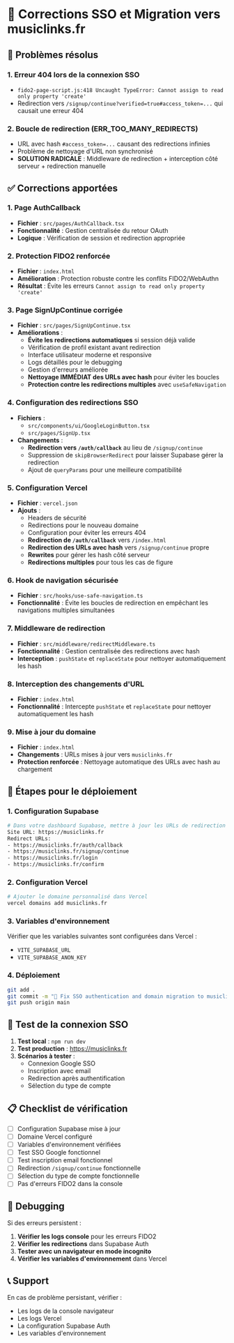 # 🔧 Corrections SSO et Migration vers musiclinks.fr

## 🚨 Problèmes résolus

### 1. **Erreur 404 lors de la connexion SSO**
- `fido2-page-script.js:418 Uncaught TypeError: Cannot assign to read only property 'create'`
- Redirection vers `/signup/continue?verified=true#access_token=...` qui causait une erreur 404

### 2. **Boucle de redirection (ERR_TOO_MANY_REDIRECTS)**
- URL avec hash `#access_token=...` causant des redirections infinies
- Problème de nettoyage d'URL non synchronisé
- **SOLUTION RADICALE** : Middleware de redirection + interception côté serveur + redirection manuelle

## ✅ Corrections apportées

### 1. **Page AuthCallback**
- **Fichier** : `src/pages/AuthCallback.tsx`
- **Fonctionnalité** : Gestion centralisée du retour OAuth
- **Logique** : Vérification de session et redirection appropriée

### 2. **Protection FIDO2 renforcée**
- **Fichier** : `index.html`
- **Amélioration** : Protection robuste contre les conflits FIDO2/WebAuthn
- **Résultat** : Évite les erreurs `Cannot assign to read only property 'create'`

### 3. **Page SignUpContinue corrigée**
- **Fichier** : `src/pages/SignUpContinue.tsx`
- **Améliorations** :
  - **Évite les redirections automatiques** si session déjà valide
  - Vérification de profil existant avant redirection
  - Interface utilisateur moderne et responsive
  - Logs détaillés pour le debugging
  - Gestion d'erreurs améliorée
  - **Nettoyage IMMÉDIAT des URLs avec hash** pour éviter les boucles
  - **Protection contre les redirections multiples** avec `useSafeNavigation`

### 4. **Configuration des redirections SSO**
- **Fichiers** : 
  - `src/components/ui/GoogleLoginButton.tsx`
  - `src/pages/SignUp.tsx`
- **Changements** :
  - **Redirection vers `/auth/callback`** au lieu de `/signup/continue`
  - Suppression de `skipBrowserRedirect` pour laisser Supabase gérer la redirection
  - Ajout de `queryParams` pour une meilleure compatibilité

### 5. **Configuration Vercel**
- **Fichier** : `vercel.json`
- **Ajouts** :
  - Headers de sécurité
  - Redirections pour le nouveau domaine
  - Configuration pour éviter les erreurs 404
  - **Redirection de `/auth/callback`** vers `/index.html`
  - **Redirection des URLs avec hash** vers `/signup/continue` propre
  - **Rewrites** pour gérer les hash côté serveur
  - **Redirections multiples** pour tous les cas de figure

### 6. **Hook de navigation sécurisée**
- **Fichier** : `src/hooks/use-safe-navigation.ts`
- **Fonctionnalité** : Évite les boucles de redirection en empêchant les navigations multiples simultanées

### 7. **Middleware de redirection**
- **Fichier** : `src/middleware/redirectMiddleware.ts`
- **Fonctionnalité** : Gestion centralisée des redirections avec hash
- **Interception** : `pushState` et `replaceState` pour nettoyer automatiquement les hash

### 8. **Interception des changements d'URL**
- **Fichier** : `index.html`
- **Fonctionnalité** : Intercepte `pushState` et `replaceState` pour nettoyer automatiquement les hash

### 9. **Mise à jour du domaine**
- **Fichier** : `index.html`
- **Changements** : URLs mises à jour vers `musiclinks.fr`
- **Protection renforcée** : Nettoyage automatique des URLs avec hash au chargement

## 🔄 Étapes pour le déploiement

### 1. **Configuration Supabase**
```bash
# Dans votre dashboard Supabase, mettre à jour les URLs de redirection :
Site URL: https://musiclinks.fr
Redirect URLs: 
- https://musiclinks.fr/auth/callback
- https://musiclinks.fr/signup/continue
- https://musiclinks.fr/login
- https://musiclinks.fr/confirm
```

### 2. **Configuration Vercel**
```bash
# Ajouter le domaine personnalisé dans Vercel
vercel domains add musiclinks.fr
```

### 3. **Variables d'environnement**
Vérifier que les variables suivantes sont configurées dans Vercel :
- `VITE_SUPABASE_URL`
- `VITE_SUPABASE_ANON_KEY`

### 4. **Déploiement**
```bash
git add .
git commit -m "🔧 Fix SSO authentication and domain migration to musiclinks.fr"
git push origin main
```

## 🧪 Test de la connexion SSO

1. **Test local** : `npm run dev`
2. **Test production** : https://musiclinks.fr
3. **Scénarios à tester** :
   - Connexion Google SSO
   - Inscription avec email
   - Redirection après authentification
   - Sélection du type de compte

## 📋 Checklist de vérification

- [ ] Configuration Supabase mise à jour
- [ ] Domaine Vercel configuré
- [ ] Variables d'environnement vérifiées
- [ ] Test SSO Google fonctionnel
- [ ] Test inscription email fonctionnel
- [ ] Redirection `/signup/continue` fonctionnelle
- [ ] Sélection du type de compte fonctionnelle
- [ ] Pas d'erreurs FIDO2 dans la console

## 🐛 Debugging

Si des erreurs persistent :

1. **Vérifier les logs console** pour les erreurs FIDO2
2. **Vérifier les redirections** dans Supabase Auth
3. **Tester avec un navigateur en mode incognito**
4. **Vérifier les variables d'environnement** dans Vercel

## 📞 Support

En cas de problème persistant, vérifier :
- Les logs de la console navigateur
- Les logs Vercel
- La configuration Supabase Auth
- Les variables d'environnement 